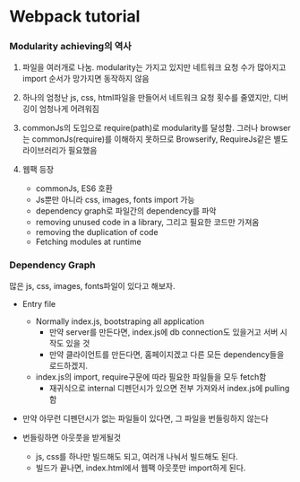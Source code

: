 # Webpack tutorial

### Modularity achieving의 역사

1. 파일을 여러개로 나눔. modularity는 가지고 있지만 네트워크 요청 수가 많아지고 import 순서가 망가지면 동작하지 않음
2. 하나의 엄청난 js, css, html파일을 만들어서 네트워크 요청 횟수를 줄였지만, 디버깅이 엄청나게 어려워짐
3. commonJs의 도입으로 require(path)로 modularity를 달성함. 그러나 browser는 commonJs(require)를 이해하지 못하므로 Browserify, RequireJs같은 별도 라이브러리가 필요했음
4. 웹팩 등장

   - commonJs, ES6 호환
   - Js뿐만 아니라 css, images, fonts import 가능
   - dependency graph로 파일간의 dependency를 파악
   - removing unused code in a library, 그리고 필요한 코드만 가져옴
   - removing the duplication of code
   - Fetching modules at runtime

### Dependency Graph

많은 js, css, images, fonts파일이 있다고 해보자.

- Entry file

  - Normally index.js, bootstraping all application
    - 만약 server를 만든다면, index.js에 db connection도 있을거고 서버 시작도 있을 것
    - 만약 클라이언트를 만든다면, 홈페이지겠고 다른 모든 dependency들을 로드하겠지.
  - index.js의 import, require구문에 따라 필요한 파일들을 모두 fetch함
    - 재귀식으로 internal 디펜던시가 있으면 전부 가져와서 index.js에 pulling함

- 만약 아무런 디펜던시가 없는 파일들이 있다면, 그 파일을 번들링하지 않는다
- 번들링하면 아웃풋을 받게될것
  - js, css를 하나만 빌드해도 되고, 여러개 나눠서 빌드해도 된다.
  - 빌드가 끝나면, index.html에서 웹팩 아웃풋만 import하게 된다.
